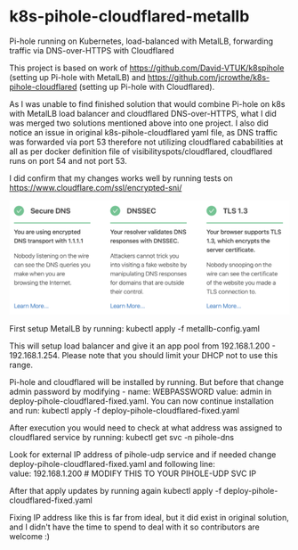 # k8s-pihole-cloudflared-metallb
Pi-hole running on Kubernetes, load-balanced with MetalLB, forwarding traffic via DNS-over-HTTPS with Cloudflared

This project is based on work of https://github.com/David-VTUK/k8spihole (setting up Pi-hole with MetalLB) and https://github.com/jcrowthe/k8s-pihole-cloudflared (setting up Pi-hole with Cloudflared).

As I was unable to find finished solution that would combine Pi-hole on k8s with MetalLB load balancer and cloudflared DNS-over-HTTPS, what I did was merged two solutions mentioned above into one project. I also did notice an issue in original k8s-pihole-cloudflared yaml file, as DNS traffic was forwarded via port 53 therefore not utilizing cloudflared cababilities at all as per docker definition file of visibilityspots/cloudflared, cloudflared runs on port 54 and not port 53. 

I did confirm that my changes works well by running tests on https://www.cloudflare.com/ssl/encrypted-sni/

![Result](/images/result.png)

First setup MetalLB by running: 
kubectl apply -f metallb-config.yaml

This will setup load balancer and give it an app pool from 192.168.1.200 - 192.168.1.254. Please note that you should limit your DHCP not to use this range.

Pi-hole and cloudflared will be installed by running. But before that change admin password by modifying 
        - name: WEBPASSWORD
          value: admin
in deploy-pihole-cloudflared-fixed.yaml. You can now continue installation and run:
kubectl apply -f deploy-pihole-cloudflared-fixed.yaml

After execution you would need to check at what address was assigned to cloudflared service by running:
kubectl get svc -n pihole-dns

Look for external IP address of pihole-udp service and if needed change deploy-pihole-cloudflared-fixed.yaml
and following line:           
value: 192.168.1.200 # MODIFY THIS TO YOUR PIHOLE-UDP SVC IP

After that apply updates by running again
kubectl apply -f deploy-pihole-cloudflared-fixed.yaml

Fixing IP address like this is far from ideal, but it did exist in original solution, and I didn't have the time to spend to deal with it so contributors are welcome :)
